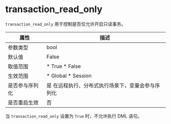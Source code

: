 transaction_read_only 
==========================================

`transaction_read_only` 用于控制是否仅允许开启只读事务。


|   属性    |                                                     描述                                                     |
|---------|------------------------------------------------------------------------------------------------------------|
| 参数类型    | bool                                                                                                       |
| 默认值     | False                                                                                                      |
| 取值范围    | * True   * False        |
| 生效范围    | * Global   * Session    |
| 是否参与序列化 | 是 在远程执行、分布式执行场景下，变量会参与序列化                                                                  |
| 是否重启生效  | 否                                                                                                          |



当 `transaction_read_only` 设置为 `True` 时，不允许执行 DML 语句。

